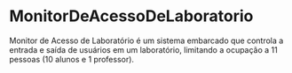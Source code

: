 # MonitorDeAcessoDeLaboratorio
 Monitor de Acesso de Laboratório é um sistema embarcado que controla a entrada e saída de usuários em um laboratório, limitando a ocupação a 11 pessoas (10 alunos e 1 professor). 
